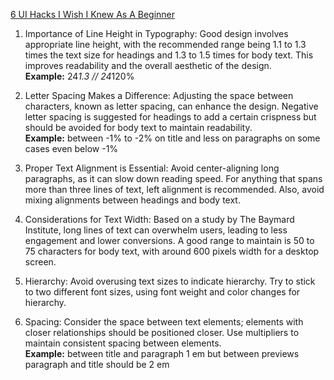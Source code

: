 [6 UI Hacks I Wish I Knew As A Beginner](https://www.youtube.com/watch?v=88XxC0_zs74)    

1. Importance of Line Height in Typography: 
Good design involves appropriate line height, with the recommended range being 1.1 to 1.3 times the text size for headings and 1.3 to 1.5 times for body text. This improves readability and the overall aesthetic of the design.    
**Example:** 24*1.3 // 24*120%

2. Letter Spacing Makes a Difference: 
Adjusting the space between characters, known as letter spacing, can enhance the design. Negative letter spacing is suggested for headings to add a certain crispness but should be avoided for body text to maintain readability.    
**Example:** between -1% to -2% on title and less on paragraphs on some cases even below -1%

3. Proper Text Alignment is Essential: 
Avoid center-aligning long paragraphs, as it can slow down reading speed. For anything that spans more than three lines of text, left alignment is recommended. Also, avoid mixing alignments between headings and body text.

4. Considerations for Text Width: 
Based on a study by The Baymard Institute, long lines of text can overwhelm users, leading to less engagement and lower conversions. A good range to maintain is 50 to 75 characters for body text, with around 600 pixels width for a desktop screen.

5. Hierarchy: 
Avoid overusing text sizes to indicate hierarchy. Try to stick to two different font sizes, using font weight and color changes for hierarchy. 

6. Spacing:
Consider the space between text elements; elements with closer relationships should be positioned closer. Use multipliers to maintain consistent spacing between elements.  
**Example:** between title and paragraph 1 em but between previews paragraph and title should be 2 em

 
